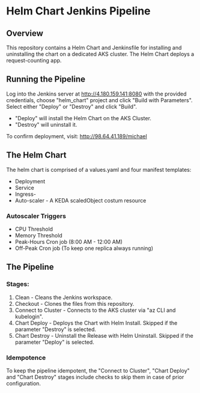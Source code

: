 # Helm Chart Jenkins Pipeline

## Overview

This repository contains a Helm Chart and Jenkinsfile for installing and uninstalling the chart on a dedicated AKS cluster. The Helm Chart deploys a request-counting app.

## Running the Pipeline

Log into the Jenkins server at http://4.180.159.141:8080 with the provided credentials, choose "helm_chart" project and click "Build with Parameters". Select either "Deploy" or "Destroy" and click "Build".

* "Deploy" will install the Helm Chart on the AKS Cluster.
* "Destroy" will uninstall it.

To confirm deployment, visit: http://98.64.41.189/michael

## The Helm Chart

The helm chart is comprised of a values.yaml and four manifest templates:
- Deployment
- Service
- Ingress- 
- Auto-scaler - A KEDA scaledObject costum resource

### Autoscaler Triggers
- CPU Threshold
- Memory Threshold
- Peak-Hours Cron job (8:00 AM - 12:00 AM)
- Off-Peak Cron job (To keep one replica always running)

## The Pipeline

### Stages:

1. Clean - Cleans the Jenkins workspace.
2. Checkout - Clones the files from this repository.
3. Connect to Cluster - Connects to the AKS cluster via "az CLI and kubelogin".
4. Chart Deploy - Deploys the Chart with Helm Install. Skipped if the parameter "Destroy" is selected.
5. Chart Destroy - Uninstall the Release with Helm Uninstall. Skipped if the parameter "Deploy" is selected.

### Idempotence
To keep the pipeline idempotent, the "Connect to Cluster", "Chart Deploy" and "Chart Destroy" stages include checks to skip them in case of prior configuration.

